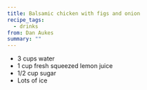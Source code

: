 ```yaml
---
title: Balsamic chicken with figs and onion
recipe_tags: 
  - drinks
from: Dan Aukes
summary: ""
---
```


* 3 cups water
* 1 cup fresh squeezed lemon juice
* 1/2 cup sugar
* Lots of ice